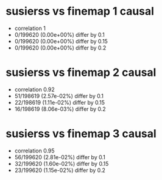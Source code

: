 # susierss vs finemap  1 causal

- correlation 1
- 0/199620 (0.00e+00%) differ by 0.1
- 0/199620 (0.00e+00%) differ by 0.15
- 0/199620 (0.00e+00%) differ by 0.2


# susierss vs finemap  2 causal

- correlation 0.92
- 51/198619 (2.57e-02%) differ by 0.1
- 22/198619 (1.11e-02%) differ by 0.15
- 16/198619 (8.06e-03%) differ by 0.2


# susierss vs finemap  3 causal

- correlation 0.95
- 56/199620 (2.81e-02%) differ by 0.1
- 32/199620 (1.60e-02%) differ by 0.15
- 23/199620 (1.15e-02%) differ by 0.2


